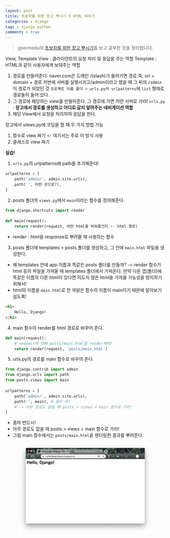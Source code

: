 ```yaml
---
layout: post
title: 초보자를 위한 장고 뿌시기 5 HTML 띄우기
categories : django
tags : django python
comments : true
---
```


> goormedu의 [초보자를 위한 장고 뿌시기](https://edu.goorm.io/learn/lecture/16377/%EC%B4%88%EB%B3%B4%EC%9E%90%EB%A5%BC-%EC%9C%84%ED%95%9C-%EC%9E%A5%EA%B3%A0-django-%EB%BF%8C%EC%8B%9C%EA%B8%B0)를 보고 공부한 것을 정리합니다.

View, Template
View : 클라이언트의 요청 처리 및 응답을 주는 역할
Template : HTML과 같이 사용자에게 보여주는 역할

1. 경로를 만들어준다.
naver.com은 도메인
/(slash)가 들어가면 경로
즉, url = domain + 경로
저번에 서버를 실행시키고/admin이라고 했을 때 그 뒤의 `/admin`이 경로가 되었던 것
`프로젝트 이름 폴더 > urls.py의
urlpatterns`에 `list` 형태로 경로들이 들어 있다.
2. 그 경로에 해당하는 view를 만들어준다.
그 경로에 가면 어떤 서버로 가라!
`urls.py` : **장고에서 경로를 생성하고 어디로 갈지 알려주는 네비게이션 역할**
3. 해당 View에서 요청을 처리하여 응답을 한다.

장고에서 views.py에 코딩을 할 때 두 가지 방법 가능
1. 함수로 view 짜기 <- 여기서는 주로 이 방식 사용
2. 클래스로 view 짜기

**실습!**

1. `urls.py`의 urlpatterns에 path를 추가해준다!
```python
urlpatterns = [
    path('admin/', admin.site.urls),
    path('', 어떤-곳으로?),
]
```
2. posts 폴더의 `views.py`에서 `main`이라는 함수를 정의해준다.
```python
from django.shortcuts import render

def main(request):
    return render(request, 어떤 html을 띄워줄건지 <- html 경로)
```
- render : html을 response로 뿌려줄 때 사용하는 함수
3. posts 폴더에 templates > posts 폴더를 생성하고, 그 안에 `main.html` 파일을 생성한다.
- 왜 templates 안에 app 이름과 똑같은 posts 폴더를 만들까?
-> render 함수가 html 등의 파일을 가져올 때 templates 폴더에서 가져온다.
만약 다른 앱(폴더)에 똑같은 이름의 다른 html이 있다면 의도치 않은 html을 가져올 가능성을 방지하기 위해서!
- html의 이름을 `main.html`로 한 까닭은 함수의 이름이 main이기 때문에 알아보기 쉽도록!
```HTML
<h1>
    Hello, Django!
</h1>
```
4. main 함수의 render를 html 경로로 바꾸어 준다.
```python
def main(request):
    # request에 대해 posts/main.html을 render해줘!
    return render(request, 'posts/main.html')
```
5. urls.py의 경로를 main 함수로 바꾸어 준다.
```python
from django.contrib import admin
from django.urls import path
from posts.views import main

urlpatterns = [
    path('admin/', admin.site.urls),
    path('', main), # 콤마 꼭!
    # -> 아무 경로도 없을 때 posts > views > main 함수로 가라!
]
```
- 콤마 반드시!
- 아무 경로도 없을 때 posts > views > main 함수로 가라!
- 그럼 main 함수에서는 `posts/main.html`을 렌더링한 결과를 뿌려준다.

<center>
 <figure>
 <img src="/assets/post-img/rendering-html.png" alt="views">
 <figcaption></figcaption>
 </figure>
 </center>
